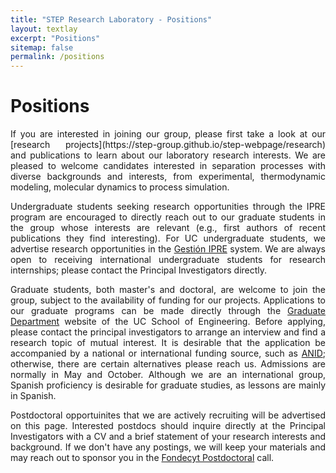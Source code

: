 ```yaml
---
title: "STEP Research Laboratory - Positions"
layout: textlay
excerpt: "Positions"
sitemap: false
permalink: /positions
---
```


# Positions

<div style="text-align: justify"> If you are interested in joining our group, please first take a look at our [research projects](https://step-group.github.io/step-webpage/research) and publications to learn about our laboratory research interests. We are pleased to welcome candidates interested in separation processes with diverse backgrounds and interests, from experimental, thermodynamic modeling, molecular dynamics to process simulation.

Undergraduate students seeking research opportunities through the IPRE program are encouraged to directly reach out to our graduate students in the group whose interests are relevant (e.g., first authors of recent publications they find interesting). For UC undergraduate students, we advertise research opportunities in the [Gestión IPRE](https://gestionipre.investigacion.ing.uc.cl/) system. We are always open to receiving international undergraduate students for research internships; please contact the Principal Investigators directly.

Graduate students, both master's and doctoral, are welcome to join the group, subject to the availability of funding for our projects. Applications to our graduate programs can be made directly through the [Graduate Department](https://postgrado.ing.uc.cl/) website of the UC School of Engineering. Before applying, please contact the principal investigators to arrange an interview and find a research topic of mutual interest. It is desirable that the application be accompanied by a national or international funding source, such as [ANID](https://anid.cl/capital-humano-2/doctorado-nacional/); otherwise, there are certain alternatives please reach us. Admissions are normally in May and October. Although we are an international group, Spanish proficiency is desirable for graduate studies, as lessons are mainly in Spanish. 

Postdoctoral opportuinites that we are actively recruiting will be advertised on this page. Interested postdocs should inquire directly at the Principal Investigators with a CV and a brief statement of your research interests and background. If we don't have any postings, we will keep your materials and may reach out to sponsor you in the [Fondecyt Postdoctoral](https://anid.cl/proyectos-de-investigacion/fondecyt-postdoctorado/) call.
